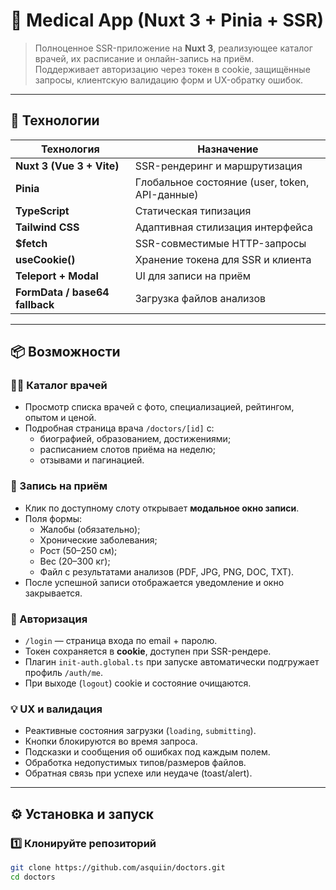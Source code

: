 # 🏥 Medical App (Nuxt 3 + Pinia + SSR)

> Полноценное SSR-приложение на **Nuxt 3**, реализующее каталог врачей, их расписание и онлайн-запись на приём.  
> Поддерживает авторизацию через токен в cookie, защищённые запросы, клиентскую валидацию форм и UX-обратку ошибок.

---

## 🚀 Технологии

| Технология | Назначение |
|-------------|------------|
| **Nuxt 3 (Vue 3 + Vite)** | SSR-рендеринг и маршрутизация |
| **Pinia** | Глобальное состояние (user, token, API-данные) |
| **TypeScript** | Статическая типизация |
| **Tailwind CSS** | Адаптивная стилизация интерфейса |
| **$fetch** | SSR-совместимые HTTP-запросы |
| **useCookie()** | Хранение токена для SSR и клиента |
| **Teleport + Modal** | UI для записи на приём |
| **FormData / base64 fallback** | Загрузка файлов анализов |

---

## 📦 Возможности

### 👨‍⚕️ Каталог врачей
- Просмотр списка врачей с фото, специализацией, рейтингом, опытом и ценой.
- Подробная страница врача `/doctors/[id]` с:
  - биографией, образованием, достижениями;
  - расписанием слотов приёма на неделю;
  - отзывами и пагинацией.

### 📅 Запись на приём
- Клик по доступному слоту открывает **модальное окно записи**.
- Поля формы:
  - Жалобы (обязательно);
  - Хронические заболевания;
  - Рост (50–250 см);
  - Вес (20–300 кг);
  - Файл с результатами анализов (PDF, JPG, PNG, DOC, TXT).
- После успешной записи отображается уведомление и окно закрывается.

### 🔐 Авторизация
- `/login` — страница входа по email + паролю.
- Токен сохраняется в **cookie**, доступен при SSR-рендере.
- Плагин `init-auth.global.ts` при запуске автоматически подгружает профиль `/auth/me`.
- При выходе (`logout`) cookie и состояние очищаются.

### 💡 UX и валидация
- Реактивные состояния загрузки (`loading`, `submitting`).
- Кнопки блокируются во время запроса.
- Подсказки и сообщения об ошибках под каждым полем.
- Обработка недопустимых типов/размеров файлов.
- Обратная связь при успехе или неудаче (toast/alert).

---

## ⚙️ Установка и запуск

### 1️⃣ Клонируйте репозиторий
```bash
git clone https://github.com/asquiin/doctors.git
cd doctors

